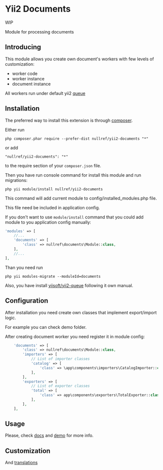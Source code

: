 Yii2 Documents
===============

WIP

Module for processing documents

Introducing
-----------

This module allows you create own document's workers with few levels of customization:
 - worker code
 - worker instance 
 - document instance


All workers run under default yii2 [queue](https://github.com/yiisoft/yii2-queue)


Installation
------------

The preferred way to install this extension is through [composer](http://getcomposer.org/download/).

Either run

```
php composer.phar require --prefer-dist nullref/yii2-documents "*"
```

or add

```
"nullref/yii2-documents": "*"
```

to the require section of your `composer.json` file.

Then you have run console command for install this module and run migrations:

```
php yii module/install nullref/yii2-documents
```

This command will add current module to config/installed_modules.php file.

This file need be included in application config.

If you don't want to use `module/install` command that you could add module to you application config manually:

```php
'modules' => [
    //...
    'documents' => [
        'class' => nullref\documents\Module::class,
    ],
    //...
],
```

Than you need run 
```
php yii modules-migrate --moduleId=documents
```

Also, you have install [yiisoft/yii2-queue](https://github.com/yiisoft/yii2-queue) following it own manual.


Configuration
-------------

After installation you need create own classes that implement export/import logic.

For example you can check demo folder.

After creating document worker you need register it in module config:


```php
    'documents' => [
        'class' => nullref\documents\Module::class,
        'importers' => [
            // List of importer classes
            'catalog' => [
                'class' => \app\components\importers\CatalogImporter::class,
            ],
        ],
        'exporters' => [
            // List of exporter classes
            'total' => [
                'class' => app\components\exporters\TotalExporter::class,
            ],
        ],
    ],
```

Usage
-----

Please, check [docs](https://github.com/NullRefExcep/yii2-documents/blob/master/docs/index.md) and [demo](https://github.com/NullRefExcep/yii2-documents/tree/master/demo) for more info.

Customization
-------------

And [translations](https://github.com/NullRefExcep/yii2-core#translation-overriding)

